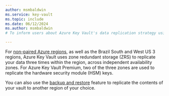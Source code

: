 ```yaml
---
author: msmbaldwin
ms.service: key-vault
ms.topic: include
ms.date: 06/12/2024
ms.author: msmbaldwin
# To inform users about Azure Key Vault's data replication strategy using zone redundant storage (ZRS) and the additional capability to manually replicate vault contents to another region through the backup and restore feature.

---
```


For [non-paired Azure regions](/azure/reliability/cross-region-replication-azure#regions-with-availability-zones-and-no-region-pair), as well as the Brazil South and West US 3 regions, Azure Key Vault uses zone redundant storage (ZRS) to replicate your data three times within the region, across independent availability zones. For Azure Key Vault Premium, two of the three zones are used to replicate the hardware security module (HSM) keys. 

You can also use the [backup and restore](/azure/key-vault/general/backup) feature to replicate the contents of your vault to another region of your choice.
